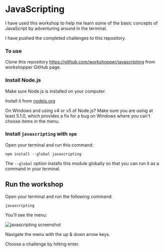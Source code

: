 # JavaScripting

I have used this workshop to help me learn some of the basic concepts of JavaScript by adventuring around in the terminal.

I have pushed the completed challenges to this repository.  

### To use

Clone this repository https://github.com/workshopper/javascripting from workshopper GitHub page.

### Install Node.js

Make sure Node.js is installed on your computer.

Install it from [nodejs.org](https://nodejs.org/)

On Windows and using v4 or v5 of Node.js? Make sure you are using at least 5.1.0, which provides a fix for a bug on Windows where you can't choose items in the menu.

### Install `javascripting` with `npm`

Open your terminal and run this command:

```
npm install --global javascripting
```

The `--global` option installs this module globally so that you can run it as a command in your terminal.

## Run the workshop

Open your terminal and run the following command:

```
javascripting
```

You'll see the menu:

![javascripting screenshot](screenshot.png)

Navigate the menu with the up & down arrow keys.

Choose a challenge by hitting enter.
